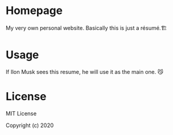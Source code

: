 # Homepage
My very own personal website. Basically this is just a résumé.🏗

# Usage
If Ilon Musk sees this resume, he will use it as the main one. 😼

# License
MIT License

Copyright (c) 2020